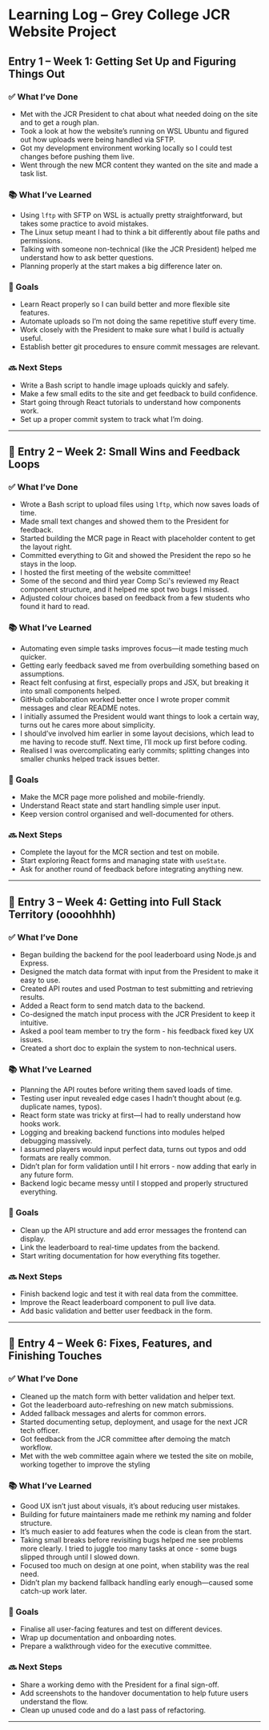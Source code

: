 # Learning Log – Grey College JCR Website Project

## Entry 1 – Week 1: Getting Set Up and Figuring Things Out

### ✅ What I’ve Done
- Met with the JCR President to chat about what needed doing on the site and to get a rough plan.
- Took a look at how the website’s running on WSL Ubuntu and figured out how uploads were being handled via SFTP.
- Got my development environment working locally so I could test changes before pushing them live.
- Went through the new MCR content they wanted on the site and made a task list.

### 📚 What I’ve Learned
- Using `lftp` with SFTP on WSL is actually pretty straightforward, but takes some practice to avoid mistakes.
- The Linux setup meant I had to think a bit differently about file paths and permissions.
- Talking with someone non-technical (like the JCR President) helped me understand how to ask better questions.
- Planning properly at the start makes a big difference later on.

### 🎯 Goals
- Learn React properly so I can build better and more flexible site features.
- Automate uploads so I’m not doing the same repetitive stuff every time.
- Work closely with the President to make sure what I build is actually useful.
- Establish better git procedures to ensure commit messages are relevant.

### 🔜 Next Steps
- Write a Bash script to handle image uploads quickly and safely.
- Make a few small edits to the site and get feedback to build confidence.
- Start going through React tutorials to understand how components work.
- Set up a proper commit system to track what I’m doing.

---


## 📅 Entry 2 – Week 2: Small Wins and Feedback Loops

### ✅ What I’ve Done
- Wrote a Bash script to upload files using `lftp`, which now saves loads of time.
- Made small text changes and showed them to the President for feedback.
- Started building the MCR page in React with placeholder content to get the layout right.
- Committed everything to Git and showed the President the repo so he stays in the loop.
- I hosted the first meeting of the website committee!
- Some of the second and third year Comp Sci's reviewed my React component structure, and it helped me spot two bugs I missed.
- Adjusted colour choices based on feedback from a few students who found it hard to read.

### 📚 What I’ve Learned
- Automating even simple tasks improves focus—it made testing much quicker.
- Getting early feedback saved me from overbuilding something based on assumptions.
- React felt confusing at first, especially props and JSX, but breaking it into small components helped.
- GitHub collaboration worked better once I wrote proper commit messages and clear README notes.
- I initially assumed the President would want things to look a certain way, turns out he cares more about simplicity.
- I should’ve involved him earlier in some layout decisions, which lead to me having to recode stuff. Next time, I’ll mock up first before coding.
- Realised I was overcomplicating early commits; splitting changes into smaller chunks helped track issues better.

### 🎯 Goals
- Make the MCR page more polished and mobile-friendly.
- Understand React state and start handling simple user input.
- Keep version control organised and well-documented for others.

### 🔜 Next Steps
- Complete the layout for the MCR section and test on mobile.
- Start exploring React forms and managing state with `useState`.
- Ask for another round of feedback before integrating anything new.

---


## 📅 Entry 3 – Week 4: Getting into Full Stack Territory (oooohhhh)

### ✅ What I’ve Done
- Began building the backend for the pool leaderboard using Node.js and Express.
- Designed the match data format with input from the President to make it easy to use.
- Created API routes and used Postman to test submitting and retrieving results.
- Added a React form to send match data to the backend.
- Co-designed the match input process with the JCR President to keep it intuitive.
- Asked a pool team member to try the form - his feedback fixed key UX issues.
- Created a short doc to explain the system to non-technical users.

### 📚 What I’ve Learned
- Planning the API routes before writing them saved loads of time.
- Testing user input revealed edge cases I hadn’t thought about (e.g. duplicate names, typos).
- React form state was tricky at first—I had to really understand how hooks work.
- Logging and breaking backend functions into modules helped debugging massively.
- I assumed players would input perfect data, turns out typos and odd formats are really common.
- Didn’t plan for form validation until I hit errors - now adding that early in any future form.
- Backend logic became messy until I stopped and properly structured everything.

### 🎯 Goals
- Clean up the API structure and add error messages the frontend can display.
- Link the leaderboard to real-time updates from the backend.
- Start writing documentation for how everything fits together.

### 🔜 Next Steps
- Finish backend logic and test it with real data from the committee.
- Improve the React leaderboard component to pull live data.
- Add basic validation and better user feedback in the form.

---

## 📅 Entry 4 – Week 6: Fixes, Features, and Finishing Touches

### ✅ What I’ve Done
- Cleaned up the match form with better validation and helper text.
- Got the leaderboard auto-refreshing on new match submissions.
- Added fallback messages and alerts for common errors.
- Started documenting setup, deployment, and usage for the next JCR tech officer.
- Got feedback from the JCR committee after demoing the match workflow.
- Met with the web committee again where we tested the site on mobile, working together to improve the styling

### 📚 What I’ve Learned
- Good UX isn’t just about visuals, it’s about reducing user mistakes.
- Building for future maintainers made me rethink my naming and folder structure.
- It’s much easier to add features when the code is clean from the start.
- Taking small breaks before revisiting bugs helped me see problems more clearly. I tried to juggle too many tasks at once - some bugs slipped through until I slowed down.
- Focused too much on design at one point, when stability was the real need.
- Didn’t plan my backend fallback handling early enough—caused some catch-up work later.

### 🎯 Goals
- Finalise all user-facing features and test on different devices.
- Wrap up documentation and onboarding notes.
- Prepare a walkthrough video for the executive committee.

### 🔜 Next Steps
- Share a working demo with the President for a final sign-off.
- Add screenshots to the handover documentation to help future users understand the flow.
- Clean up unused code and do a last pass of refactoring.

---